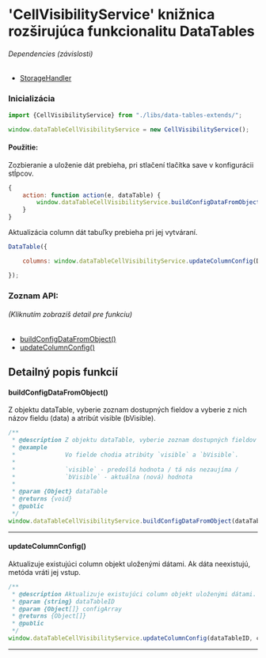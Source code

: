 # 'CellVisibilityService' knižnica rozširujúca funkcionalitu DataTables
###### Dependencies (závislosti)
- [StorageHandler](../../storage-handler)


### Inicializácia
```javascript
import {CellVisibilityService} from "./libs/data-tables-extends/";

window.dataTableCellVisibilityService = new CellVisibilityService();
```

#### Použitie:
Zozbieranie a uloženie dát prebieha, pri stlačení tlačítka save v konfigurácii stĺpcov.
```javascript
{
    action: function action(e, dataTable) {
        window.dataTableCellVisibilityService.buildConfigDataFromObject(dataTable);
    }
}
```

Aktualizácia column dát tabuľky prebieha pri jej vytváraní.
```javascript
DataTable({

    columns: window.dataTableCellVisibilityService.updateColumnConfig(DATA.id, DATA.columns),

});
```

### Zoznam API:
###### (Kliknutím zobrazíš detail pre funkciu)
- [buildConfigDataFromObject()](#readme-buildConfigDataFromObject)
- [updateColumnConfig()](#readme-updateColumnConfig)

## Detailný popis funkcií

#### buildConfigDataFromObject() <a name="readme-buildConfigDataFromObject"></a>
Z objektu dataTable, vyberie zoznam dostupných fieldov a vyberie z nich názov fieldu (data) a atribút visible (bVisible).
```javascript
/**
 * @description Z objektu dataTable, vyberie zoznam dostupných fieldov a vyberie z nich názov fieldu (data) a atribút visible (bVisible).
 * @example
 *              Vo fielde chodia atribúty `visible` a `bVisible`.
 *
 *              `visible` - predošlá hodnota / tá nás nezaujíma /
 *              `bVisible` - aktuálna (nová) hodnota
 *
 * @param {Object} dataTable
 * @returns {void}
 * @public
 */
window.dataTableCellVisibilityService.buildConfigDataFromObject(dataTable);
```
---

#### updateColumnConfig() <a name="readme-updateColumnConfig"></a>
Aktualizuje existujúci column objekt uloženými dátami. Ak dáta neexistujú, metóda vráti jej vstup.
```javascript
/**
 * @description Aktualizuje existujúci column objekt uloženými dátami. Ak dáta neexistujú, metóda vráti jej vstup.
 * @param {string} dataTableID
 * @param {Object[]} configArray
 * @returns {Object[]}
 * @public
 */
window.dataTableCellVisibilityService.updateColumnConfig(dataTableID, configArray);
```
---

